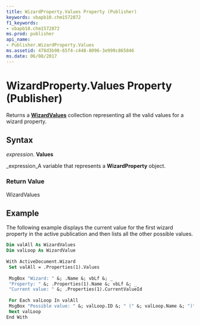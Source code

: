 ```yaml
---
title: WizardProperty.Values Property (Publisher)
keywords: vbapb10.chm1572872
f1_keywords:
- vbapb10.chm1572872
ms.prod: publisher
api_name:
- Publisher.WizardProperty.Values
ms.assetid: 478d3b98-65f4-c448-8096-3e999c865846
ms.date: 06/08/2017
---
```



# WizardProperty.Values Property (Publisher)

Returns a **[WizardValues](wizardvalues-object-publisher.md)** collection representing all the valid values for a wizard property.


## Syntax

 _expression_. **Values**

 _expression_A variable that represents a **WizardProperty** object.


### Return Value

WizardValues


## Example

The following example displays the current value for the first wizard property in the active publication and then lists all the other possible values.


```vb
Dim valAll As WizardValues 
Dim valLoop As WizardValue 
 
With ActiveDocument.Wizard 
 Set valAll = .Properties(1).Values 
 
 MsgBox "Wizard: " &; .Name &; vbLf &; _ 
 "Property: " &; .Properties(1).Name &; vbLf &; _ 
 "Current value: " &; .Properties(1).CurrentValueId 
 
 For Each valLoop In valAll 
 MsgBox "Possible value: " &; valLoop.ID &; " (" &; valLoop.Name &; ")" 
 Next valLoop 
End With 

```


